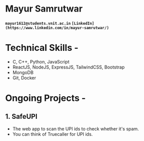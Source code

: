 # Mayur Samrutwar
#### `mayur1612@students.vnit.ac.in` `[LinkedIn](https://www.linkedin.com/in/mayur-samrutwar/)`
# Technical Skills - 
 - C, C++, Python, JavaScript
 - ReactJS, NodeJS, ExpressJS, TailwindCSS, Bootstrap
 - MongoDB
 - Git, Docker
# Ongoing Projects - 
## 1. SafeUPI
 - The web app to scan the UPI ids to check whether it's spam.
 - You can think of Truecaller for UPI ids.
<!---
mayur-samrutwar/mayur-samrutwar is a ✨ special ✨ repository because its `README.md` (this file) appears on your GitHub profile.
You can click the Preview link to take a look at your changes.
--->
